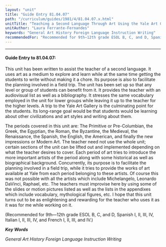 ```yaml
---
layout: "unit"
title: "Guide Entry 81.04.07"
path: "/curriculum/guides/1981/4/81.04.07.x.html"
unitTitle: "Teaching a Second Language Through Art Using the Yale Art Gallery"
unitAuthor: "Laura Ferrante-Fernandes"
keywords: "General Art History Foreign Language Instruction Writing"
recommendedFor: "Recommended for 9th—12th grade ESOL B, C, and D, Spanish I, II, III, IV, Italian I, II, III, IV, and French I, II, III, and IV."
---
```

<body>
<hr/>
 <h4>
  Guide Entry to 81.04.07:
 </h4>
 This unit has been written to assist the teacher of a second language.  It uses art as a medium to explore and learn while at the same time getting the students to write without making it a chore. Its purpose is also to facilitate the planning involved in a field trip.  The unit has been set up so that any level or group of students can benefit from it.  It provides the teacher with an audiovisual list as well as a bibliography.  It stresses the same vocabulary employed in the unit for lower groups while leaving it up to the teacher for the higher levels.  A trip to the Yale Art Gallery is the culminating point for the students.  Its long-range goal would be that students would be learning about other civilizations and art styles and writing about them.
 <p>
  The periods covered in this unit are: The Primitive or Pre-Columbian, the Greek, the Egyptian, the Roman, the Byzantine, the Medieval, the Renaissance, the Spanish, the English, the American, and finally the new impressions or Modern Art.  The teacher need not use the whole unit; certain sections of the unit can be lifted out and implemented depending on what the teacher desires to cover.  Each period of art tries to introduce the more important artists of the period along with some historical as well as biographical background.  Concurrently, its purpose is to facilitate the planning involved in a field trip, while it tries to provide the works of art available at Yale from each period belonging to these artists.  Of course this was not possible with all the artists which include Michelangelo, Leonardo DaVinci, Raphael, etc.  The teachers must improvise here by using some of the slides or motion pictures listed as well as the lists in the appendixes which include vocabulary, mythological figures, etc.  I hope that this unit turns out to be as enlightening and rewarding for the teacher who uses it as it was for me while working on it.
 </p>
 <p>
  (Recommended for 9th—12th grade ESOL B, C, and D, Spanish I, II, III, IV, Italian I, II, III, IV, and French I, II, III, and IV.)
 </p>
<p>
  <b>
   <i>
    Key Words
   </i>
  </b>
  <br/>
 </p>
 <p>
  <i>
   General Art History Foreign Language Instruction Writing
  </i>
 </p>

</body>